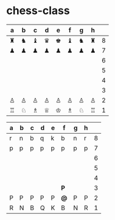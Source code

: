 <link rel="stylesheet"  href="./assets/md.css" />

# chess-class

<div class="chess"></div>

| a | b | c | d | e | f | g | h |   |
|---|---|---|---|---|---|---|---|---|
| ♜ | ♞ | ♝ | ♛ | ♚ | ♝ | ♞ | ♜ | 8 |
| ♟ | ♟ | ♟ | ♟ | ♟ | ♟ | ♟ | ♟ | 7 |
|   |   |   |   |   |   |   |   | 6 |
|   |   |   |   |   |   |   |   | 5 |
|   |   |   |   |   |   |   |   | 4 |
|   |   |   |   |   |   |   |   | 3 |
| ♙ | ♙ | ♙ | ♙ | ♙ | ♙ | ♙ | ♙ | 2 |
| ♖ | ♘ | ♗ | ♕ | ♔ | ♗ | ♘ | ♖ | 1 |

<div class="chess"></div>

| a | b | c | d | e | f     | g | h |   |
|---|---|---|---|---|-------|---|---|---|
| r | n | b | q | k | b     | n | r | 8 |
| p | p | p | p | p | p     | p | p | 7 |
|   |   |   |   |   |       |   |   | 6 |
|   |   |   |   |   |       |   |   | 5 |
|   |   |   |   |   |       |   |   | 4 |
|   |   |   |   |   | **P** |   |   | 3 |
| P | P | P | P | P | **@** | P | P | 2 |
| R | N | B | Q | K | B     | N | R | 1 |











